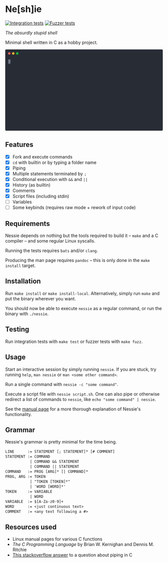 # Ne[sh]ie

[![Integration tests](https://github.com/toberge/nessie/workflows/Integration%20tests/badge.svg)](https://github.com/toberge/nessie/actions?query=workflow%3A%22Integration+tests%22)
[![Fuzzer tests](https://github.com/toberge/nessie/workflows/Fuzzer%20tests/badge.svg)](https://github.com/toberge/nessie/actions?query=workflow%3A%22Fuzzer+tests%22)

_The absurdly stupid shell_

Minimal shell written in C as a hobby project.

![Demo session](res/demo.svg)

## Features

+ [x] Fork and execute commands
+ [x] `cd` with builtin or by typing a folder name
+ [x] Piping
+ [x] Multiple statements terminated by `;`
+ [x] Conditional execution with `&&` and `||`
+ [x] History (as builtin)
+ [x] Comments
+ [x] Script files (including stdin)
+ [ ] Variables
+ [ ] Some keybinds (requires raw mode + rework of input code)

## Requirements

Nessie depends on nothing but the tools required to build it – `make` and a C compiler – and some regular Linux syscalls.

Running the tests requires `bats` and/or `clang`.

Producing the man page requires `pandoc` – this is only done in the `make install` target.

## Installation

Run `make install` or `make install-local`. Alternatively, simply run `make` and put the binary wherever you want.

You should now be able to execute `nessie` as a regular command, or run the binary with `./nessie`.

## Testing

Run integration tests with `make test` or fuzzer tests with `make fuzz`.

## Usage

Start an interactive session by simply running `nessie`.
If you are stuck, try running `help`, `man nessie` or `man <some other command>`.

Run a single command with `nessie -c "some command"`.

Execute a script file with `nessie script.sh`. One can also pipe or otherwise redirect a list of commands to `nessie`, like `echo "some command" | nessie`.

See the [manual page](man.md) for a more thorough explanation of Nessie's functionality.

## Grammar

Nessie's grammar is pretty minimal for the time being.

```
LINE      := STATEMENT [; STATEMENT]* [# COMMENT]
STATEMENT := COMMAND
           | COMMAND && STATEMENT
           | COMMAND || STATEMENT
COMMAND   := PROG [ARG]* [| COMMAND]*
PROG, ARG := TOKEN
           | "TOKEN [TOKEN]*"
           | 'WORD [WORD]*'
TOKEN     := VARIABLE
           | WORD
VARIABLE  := $[A-Za-z0-9]+
WORD      := <just continuous text>
COMMENT   := <any text following a #>
```


## Resources used

+ Linux manual pages for various C functions
+ _The C Programming Language_ by Brian W. Kernighan and Dennis M. Ritchie
+ [This stackoverflow answer](https://stackoverflow.com/questions/33884291/pipes-dup2-and-exec) to a question about piping in C
